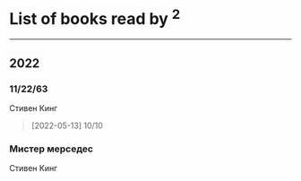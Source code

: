 # List of books read by [](https://plus.google.com/u/0/105823803547377667756/)<sup>2</sup>
---

## 2022

### 11/22/63
Стивен Кинг
> [2022-05-13] 10/10


### Мистер мерседес
Стивен Кинг



